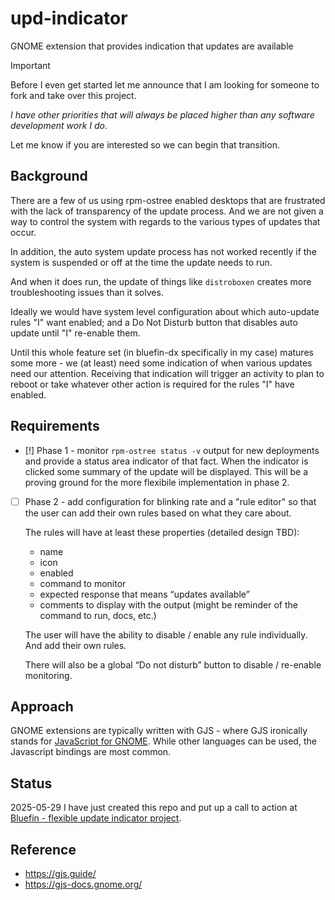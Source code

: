# upd-indicator
GNOME extension that provides indication that updates are available

> [!IMPORTANT]
> Before I even get started let me announce that I am looking for someone to fork and take over this project.
> 
> _I have other priorities that will always be placed higher than any software development work I do._
> 
> Let me know if you are interested so we can begin that transition.

## Background

There are a few of us using rpm-ostree enabled desktops that are frustrated with the lack of transparency of the update process. And we are not given a way to control the system with regards to the various types of updates that occur.

In addition, the auto system update process has not worked recently if the system is suspended or off at the time the update needs to run.

And when it does run, the update of things like `distroboxen` creates more troubleshooting issues than it solves.

Ideally we would have system level configuration about which auto-update rules "I" want enabled; and a Do Not Disturb button that disables auto update until "I" re-enable them.

Until this whole feature set (in bluefin-dx specifically in my case) matures some more - we (at least) need some indication of when various updates need our attention. Receiving that indication will trigger an activity to plan to reboot or take whatever other action is required for the rules "I" have enabled.

## Requirements

- [!] Phase 1 - monitor `rpm-ostree status -v` output for new deployments and provide a status area indicator of that fact. When the indicator is clicked some summary of the update will be displayed. This will be a proving ground for the more flexibile implementation in phase 2.

- [ ] Phase 2 - add configuration for blinking rate and a "rule editor" so that the user can add their own rules based on what they care about.

   The rules will have at least these properties (detailed design TBD):
   - name
   - icon
   - enabled
   - command to monitor
   - expected response that means “updates available”
   - comments to display with the output (might be reminder of the command to run, docs, etc.)
   
   The user will have the ability to disable / enable any rule individually. And add their own rules.
   
   There will also be a global “Do not disturb” button to disable / re-enable monitoring.


## Approach

GNOME extensions are typically written with GJS - where GJS ironically stands for [JavaScript for GNOME](https://gjs.guide/). While other languages can be used, the Javascript bindings are most common.

## Status

2025-05-29 I have just created this repo and put up a call to action at [Bluefin - flexible update indicator project](https://universal-blue.discourse.group/t/bluefin-flexible-update-indicator-project/8844).

## Reference
- https://gjs.guide/
- https://gjs-docs.gnome.org/
